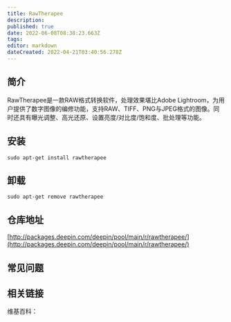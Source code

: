 ```yaml
---
title: RawTherapee
description: 
published: true
date: 2022-06-08T08:38:23.663Z
tags: 
editor: markdown
dateCreated: 2022-04-21T03:40:56.278Z
---
```


## 简介

RawTherapee是一款RAW格式转换软件，处理效果堪比Adobe Lightroom，为用户提供了数字图像的编修功能，支持RAW、TIFF、PNG与JPEG格式的图像。同时还具有曝光调整、高光还原、设置亮度/对比度/饱和度、批处理等功能。

## 安装

`sudo apt-get install rawtherapee`

## 卸载

`sudo apt-get remove rawtherapee`

## 仓库地址

[http://packages.deepin.com/deepin/pool/main/r/rawtherapee/](http://packages.deepin.com/deepin/pool/main/r/rawtherapee/)

## 常见问题

## 相关链接

维基百科：

